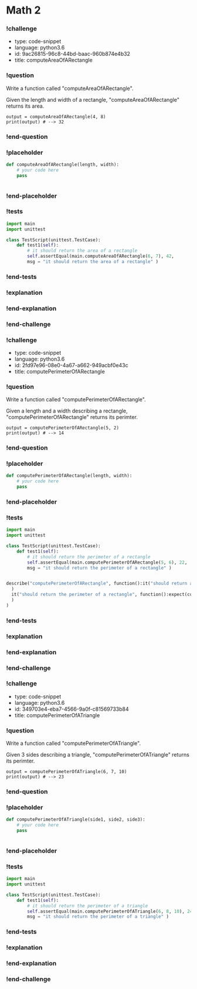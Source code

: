# Math 2

### !challenge

* type: code-snippet
* language: python3.6
* id: 9ac26815-96c8-44bd-baac-960b874e4b32
* title: computeAreaOfARectangle

### !question

Write a function called "computeAreaOfARectangle".

Given the length and width of a rectangle, "computeAreaOfARectangle" returns its area.

```
output = computeAreaOfARectangle(4, 8)
print(output) # --> 32
```

### !end-question

### !placeholder

```python
def computeAreaOfARectangle(length, width):
    # your code here
    pass



```

### !end-placeholder

### !tests

```python
import main
import unittest

class TestScript(unittest.TestCase):
    def test1(self):
        # it should return the area of a rectangle
        self.assertEqual(main.computeAreaOfARectangle(6, 7), 42,
        msg = "it should return the area of a rectangle" )

```

### !end-tests

### !explanation

### !end-explanation

### !end-challenge

### !challenge

* type: code-snippet
* language: python3.6
* id: 2fd97e96-08e0-4a67-a662-949acbf0e43c
* title: computePerimeterOfARectangle

### !question

Write a function called "computePerimeterOfARectangle".

Given a length and a width describing a rectangle, "computePerimeterOfARectangle" returns its perimter.

```
output = computePerimeterOfARectangle(5, 2)
print(output) # --> 14
```

### !end-question

### !placeholder

```python
def computePerimeterOfARectangle(length, width):
    # your code here
    pass


```

### !end-placeholder

### !tests

```python
import main
import unittest

class TestScript(unittest.TestCase):
    def test1(self):
        # it should return the perimeter of a rectangle
        self.assertEqual(main.computePerimeterOfARectangle(5, 6), 22,
        msg = "it should return the perimeter of a rectangle" )

```


```python

describe("computePerimeterOfARectangle", function():it("should return a number", function():expect(typeof computePerimeterOfARectangle(5, 2)).to.deep.eq("number")
  )
  it("should return the perimeter of a rectangle", function():expect(computePerimeterOfARectangle(5, 2)).to.deep.eq(14)
  )
)

```

### !end-tests

### !explanation

### !end-explanation

### !end-challenge

### !challenge

* type: code-snippet
* language: python3.6
* id: 349703e4-eba7-4566-9a0f-c81569733b84
* title: computePerimeterOfATriangle

### !question

Write a function called "computePerimeterOfATriangle".

Given 3 sides describing a triangle, "computePerimeterOfATriangle" returns its perimter.

```
output = computePerimeterOfATriangle(6, 7, 10)
print(output) # --> 23
```

### !end-question

### !placeholder

```python
def computePerimeterOfATriangle(side1, side2, side3):
    # your code here
    pass



```

### !end-placeholder

### !tests

```python
import main
import unittest

class TestScript(unittest.TestCase):
    def test1(self):
        # it should return the perimeter of a triangle
        self.assertEqual(main.computePerimeterOfATriangle(6, 8, 10), 24,
        msg = "it should return the perimeter of a triangle" )
```


### !end-tests

### !explanation

### !end-explanation

### !end-challenge
